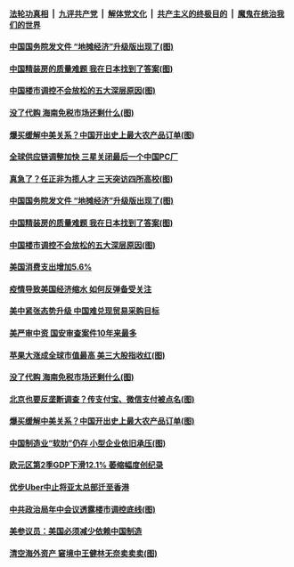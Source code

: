 

####  [法轮功真相](../../../../basic/blob/master/README.md?t=08021602) &nbsp;|&nbsp; [九评共产党](../../../../9ping.md/blob/master/README.md?t=08021602) &nbsp;|&nbsp; [解体党文化](../../../../jtdwh.md/blob/master/README.md?t=08021602)  &nbsp;|&nbsp; [共产主义的终极目的](../../../../gczydzjmd.md/blob/master/README.md?t=08021602) &nbsp;|&nbsp; [魔鬼在统治我们的世界](../../../../mgztzwmdsj.md/blob/master/README.md?t=08021602) 

#### [中国国务院发文件 “地摊经济”升级版出现了(图)](../pages/p5/941570.md?t=08021602) 

#### [中国精装房的质量难题 我在日本找到了答案(图)](../pages/p5/941598.md?t=08021602) 

#### [中国楼市调控不会放松的五大深层原因(图)](../pages/p5/941568.md?t=08021602) 


#### [没了代购 海南免税市场还剩什么(图)](../pages/p5/941511.md?t=08021602) 

#### [爆买缓解中美关系？中国开出史上最大农产品订单(图)](../pages/p5/941477.md?t=08021602) 

#### [全球供应链调整加快 三星关闭最后一个中国PC厂](../pages/p5/941635.md?t=08021602) 

#### [真急了？任正非为揽人才 三天突访四所高校(图)](../pages/p5/941633.md?t=08021602) 

#### [中国国务院发文件 “地摊经济”升级版出现了(图)](../pages/p5/941570.md?t=08021602) 

#### [中国精装房的质量难题 我在日本找到了答案(图)](../pages/p5/941598.md?t=08021602) 

#### [中国楼市调控不会放松的五大深层原因(图)](../pages/p5/941568.md?t=08021602) 

#### [美国消费支出增加5.6%](../pages/p5/941558.md?t=08021602) 

#### [疫情导致美国经济缩水 如何反弹备受关注](../pages/p5/941557.md?t=08021602) 

#### [美中紧张态势升级 中国难兑现贸易采购目标](../pages/p5/941556.md?t=08021602) 


#### [美严审中资 国安审查案件10年来最多](../pages/p5/941522.md?t=08021602) 

#### [苹果大涨成全球市值最高 美三大股指收红(图)](../pages/p5/941521.md?t=08021602) 

#### [没了代购 海南免税市场还剩什么(图)](../pages/p5/941511.md?t=08021602) 

#### [北京也要反垄断调查？传支付宝、微信支付被点名(图)](../pages/p5/941503.md?t=08021602) 

#### [爆买缓解中美关系？中国开出史上最大农产品订单(图)](../pages/p5/941477.md?t=08021602) 

#### [中国制造业“软肋”仍存 小型企业依旧承压(图)](../pages/p5/941478.md?t=08021602) 

#### [欧元区第2季GDP下滑12.1% 萎缩幅度创纪录](../pages/p5/941472.md?t=08021602) 

#### [优步Uber中止将亚太总部迁至香港](../pages/p5/941471.md?t=08021602) 

#### [中共政治局年中会议透露楼市调控底线(图)](../pages/p5/941462.md?t=08021602) 

#### [美参议员：美国必须减少依赖中国制造](../pages/p5/941453.md?t=08021602) 

#### [清空海外资产 窘境中王健林无奈卖卖卖(图)](../pages/p5/941443.md?t=08021602) 

